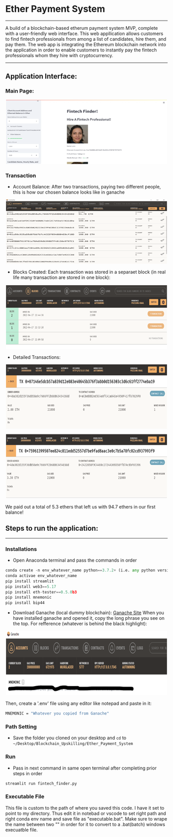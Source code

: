 # Ether Payment System
_______

A build of a blockchain-based etherum payment system MVP, complete with a user-friendly web interface. This web appllication allows customers to find fintech professionals from among a list of candidates, hire them, and pay them.   The web app is integrating the Ethereum blockchain network into the application in order to enable customers to instantly pay the fintech professionals whom they hire with cryptocurrency.
______

## Application Interface:

### Main Page:
<p style="text-align:center;"><img src="./Images/main_page.png" width="500" height="200"/></p>

### Transaction
* Account Balance:
After two transactions, paying two different people, this is how our chosen balance looks like in ganache
<p style="text-align:center;"><img src="./Images/account_balance.png" width="500" height="200"/></p>

* Blocks Created:
Each transaction was stored in a separaet block (in real life many transaction are stored in one block):
<p style="text-align:center;"><img src="./Images/blocks.png" width="500" height="200"/></p>

* Detailed Transactions:
<p style="text-align:center;"><img src="./Images/Tx1.png" width="500" height="200"/></p>

<p style="text-align:center;"><img src="./Images/Tx2.png" width="500" height="200"/></p>

We paid out a total of 5.3 ethers that left us with 94.7 ethers in our first balance!


## Steps to run the application:
__________________________________
### Installations
* Open Anaconda terminal and pass the commands in order
```python
conda create -n env_whatever_name python==3.7.2+ (i.e. any python version above 3.7.1)
conda activae env_whatever_name
pip install streamlit
pip install web3==5.17
pip install eth-tester==0.5.0b3
pip install mnemonic
pip install bip44
```
* Download Ganache (local dummy blockchain):  [Ganache Site](https://www.trufflesuite.com/ganache)
When you have installed ganache and opened it, copy the long phrase you see on the top. For refference (whatever is behind the black highlight):
<p style="text-align:center;"><img src="./Images/MNEMONIC.png" width="500" height="200"/></p>

Then, create a '.env' file using any editor like notepad and paste in it: 
```bash
MNEMONIC = "Whatever you copied from Ganache"
```


### Path Setting

* Save the folder you cloned on your desktop and `cd` to `~/Desktop/Blockchain_Upskilling/Ether_Payment_System`

### Run

* Pass in next command in same open terminal after completing prior steps in order

```python
streamlit run fintech_finder.py
```
### Executable File

This file is custom to the path of where you saved this code. I have it set to point to my directory. Thus edit it in notebad or vscode 
to set right path and right conda env name and save file as "executable.bat". Make sure to wrape the name between two "" in order for it
to convert to a .bat(batch) windows execuatble file.



